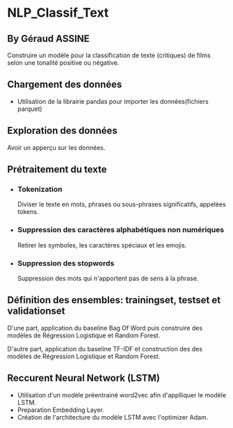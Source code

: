 # NLP_Classif_Text

## By Géraud ASSINE

Construire un modèle pour la classification de texte (critiques) de films selon une tonalité positive ou négative.

## Chargement des données
- Utilisation de la librairie pandas pour importer les données(fichiers parquet)

## Exploration des données
Avoir un apperçu sur les données.

## Prétraitement du texte
- ### Tokenization
  Diviser le texte en mots, phrases ou sous-phrases significatifs, appelées tokens.
- ### Suppression des caractères alphabétiques non numériques
  Retirer les symboles, les caractères spéciaux et les emojis.
- ### Suppression des stopwords
  Suppression des mots qui n'apportent pas de sens à la phrase.

## Définition des ensembles: trainingset, testset et validationset

D'une part, application du baseline Bag Of Word puis construire des modèles de Régression Logistique et Random Forest.

D'autre part, application du baseline TF-IDF et construction des des modèles de Régression Logistique et Random Forest.

## Reccurent Neural Network (LSTM)
- Utilisation d'un modèle préentrainé word2vec afin d'applliquer le modèle LSTM.
- Preparation Embedding Layer.
- Création de l'architecture du modèle LSTM avec l'optimizer Adam.


